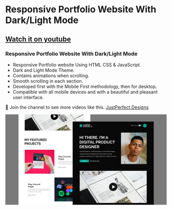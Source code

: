 # Responsive Portfolio Website With Dark/Light Mode

## [Watch it on youtube](https://youtu.be/lIvkO4MpP_4)

### Responsive Portfolio Website With Dark/Light Mode

- Responsive Portfolio website Using HTML CSS & JavaScript.
- Dark and Light Mode Theme.
- Contains animations when scrolling.
- Smooth scrolling in each section.
- Developed first with the Mobile First methodology, then for desktop.
- Compatible with all mobile devices and with a beautiful and pleasant user interface.

💙 Join the channel to see more videos like this. [JustPerfect Designs](https://www.youtube.com/c/Justperfectdesigns)

![preview img](/preview.jpg)
